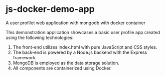 # js-docker-demo-app

A user profilet web application with mongodb with docker container

This demonstration application showcases a basic user profile app created using the following technologies:

1. The front-end utilizes index.html with pure JavaScript and CSS styles.
2. The back-end is powered by a Node.js backend with the Express framework.
3. MongoDB is employed as the data storage solution.
4. All components are containerized using Docker.
